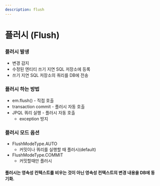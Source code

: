 ```yaml
---
description: flush
---
```


# 플러시 (Flush)

### 플러시 발생

* 변경 감지
* 수정된 엔티티 쓰기 지연 SQL 저장소에 등록
* 쓰기 지연 SQL 저장소의 쿼리를 DB에 전송

### 플러시 하는 방법

* em.flush() - 직접 호출
* transaction commit - 플러시 자동 호출
* JPQL 쿼리 실행 - 플러시 자동 호출
  * exception 방지

### 플러시 모드 옵션

* FlushModeType.AUTO
  * 커밋이나 쿼리를 실행할 때 플러시(default)
* FlushModeType.COMMIT
  * 커밋할때만 플러시

#### 플러시는 영속성 컨텍스트를 비우는 것이 아닌 영속성 컨텍스트의 변경 내용을 DB에 동기화.
